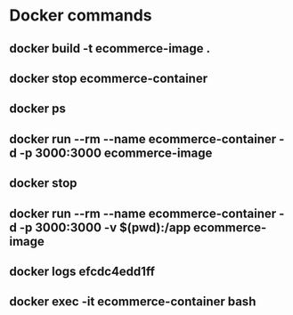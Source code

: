 # Docker commands

## docker build -t ecommerce-image .

## docker stop ecommerce-container

## docker ps

## docker run --rm --name ecommerce-container -d -p 3000:3000 ecommerce-image

## docker stop <container name or image>

## docker run --rm --name ecommerce-container -d -p 3000:3000 -v $(pwd):/app ecommerce-image

## docker logs efcdc4edd1ff

## docker exec -it ecommerce-container bash
